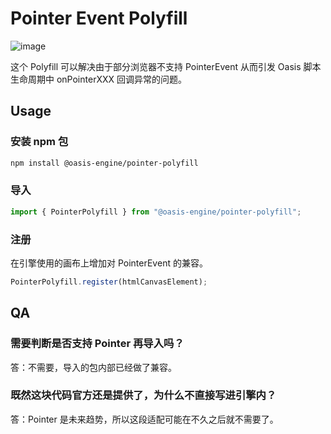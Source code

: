 # Pointer Event Polyfill

![image](https://user-images.githubusercontent.com/7768919/167619363-b358b4af-c3c2-4aa9-a2d7-a7b04cb84330.png)

这个 Polyfill 可以解决由于部分浏览器不支持 PointerEvent 从而引发 Oasis 脚本生命周期中 onPointerXXX 回调异常的问题。
## Usage

### 安装 npm 包

```sh
npm install @oasis-engine/pointer-polyfill
```

### 导入

```javascript
import { PointerPolyfill } from "@oasis-engine/pointer-polyfill";
```

### 注册

在引擎使用的画布上增加对 PointerEvent 的兼容。

```javascript
PointerPolyfill.register(htmlCanvasElement);
```

## QA

### 需要判断是否支持 Pointer 再导入吗？

答：不需要，导入的包内部已经做了兼容。

### 既然这块代码官方还是提供了，为什么不直接写进引擎内？

答：Pointer 是未来趋势，所以这段适配可能在不久之后就不需要了。
